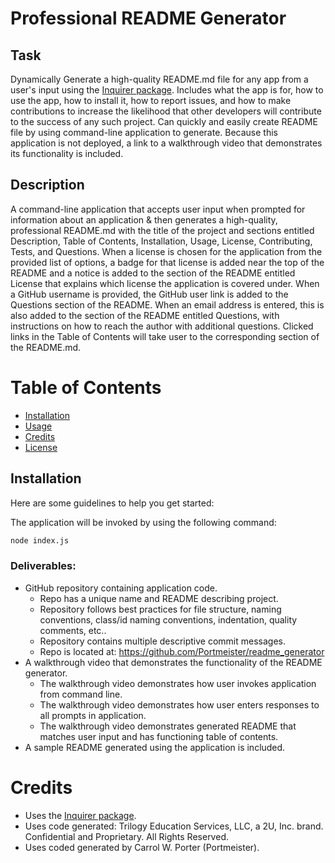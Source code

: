 # Professional README Generator

## Task

Dynamically Generate a high-quality README.md file for any app from a user's input using the [Inquirer package](https://www.npmjs.com/package/inquirer). Includes what the app is for, how to use the app, how to install it, how to report issues, and how to make contributions to increase the likelihood that other developers will contribute to the success of any such project. Can quickly and easily create README file by using command-line application to generate. Because this application is not deployed, a link to a walkthrough video that demonstrates its functionality is included. 

## Description
A command-line application that accepts user input when prompted for information about an application & then generates a high-quality, professional README.md with the title of the project and sections entitled Description, Table of Contents, Installation, Usage, License, Contributing, Tests, and Questions. When a license is chosen for the application from the provided list of options, a badge for that license is added near the top of the README and a notice is added to the section of the README entitled License that explains which license the application is covered under. When a GitHub username is provided, the GitHub user link is added to the Questions section of the README. When an email address is entered, this is also added to the section of the README entitled Questions, with instructions on how to reach the author with additional questions. Clicked links in the Table of Contents will take user to the corresponding section of the README.md.

# Table of Contents

* [Installation](#installation)
* [Usage](#usage)
* [Credits](#credits)
* [License](#license)

## Installation

Here are some guidelines to help you get started:

The application will be invoked by using the following command:

```bash
node index.js
```

### Deliverables:

* GitHub repository containing application code. 
  - Repo has a unique name and README describing project.
  - Repository follows best practices for file structure, naming conventions, class/id naming conventions, indentation, quality comments, etc..
  - Repository contains multiple descriptive commit messages.
  - Repo is located at: https://github.com/Portmeister/readme_generator
* A walkthrough video that demonstrates the functionality of the README generator.
  - The walkthrough video demonstrates how user invokes application from command line.
  - The walkthrough video demonstrates how user enters responses to all prompts in application.
  - The walkthrough video demonstrates generated README that matches user input and has functioning table of contents.
* A sample README generated using the application is included.


# Credits

* Uses the [Inquirer package](https://www.npmjs.com/package/inquirer).
* Uses code generated: Trilogy Education Services, LLC, a 2U, Inc. brand. Confidential and Proprietary. All Rights Reserved.
* Uses coded generated by Carrol W. Porter (Portmeister).